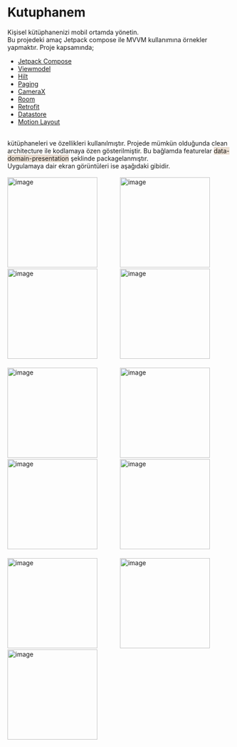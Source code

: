 # Kutuphanem
Kişisel kütüphanenizi mobil ortamda yönetin. </br>
Bu projedeki amaç Jetpack compose ile MVVM kullanımına örnekler yapmaktır. Proje kapsamında; </br>

<ul>
  <li><a href='https://developer.android.com/jetpack/compose'>Jetpack Compose</a></li>
  <li><a href='https://developer.android.com/topic/libraries/architecture/viewmodel'>Viewmodel</a></li>
  <li><a href='https://developer.android.com/training/dependency-injection/hilt-jetpack'>Hilt</a></li>
  <li><a href='https://developer.android.com/jetpack/androidx/releases/paging'>Paging</a></li>
  <li><a href='https://developer.android.com/training/camerax'>CameraX</a></li>
  <li><a href='https://developer.android.com/jetpack/androidx/releases/room'>Room</a></li>
  <li><a href='https://square.github.io/retrofit/'>Retrofit</a></li>
  <li><a href='https://developer.android.com/jetpack/androidx/releases/datastore'>Datastore</a></li>
  <li><a href='https://developer.android.com/develop/ui/views/animations/motionlayout'>Motion Layout</a></li>
</ul>
</br>
kütüphaneleri ve özellikleri kullanılmıştır. Projede mümkün olduğunda clean architecture ile kodlamaya özen gösterilmiştir. 
Bu bağlamda featurelar <span style='background-color:#eaded2'>data-domain-presentation</span> şeklinde packagelanmıştır.
</br>
Uygulamaya dair ekran görüntüleri ise aşağıdaki gibidir.
</br></br>
<div>
  <img width="202" alt="image" src="https://user-images.githubusercontent.com/10827437/224512915-38705f85-3658-4d28-8a59-d2cd92309a05.png">
  &nbsp  &nbsp  &nbsp  &nbsp  &nbsp  &nbsp
  <img width="202" alt="image" src="https://user-images.githubusercontent.com/10827437/224512971-b07cfb74-27c4-4dbc-990d-2f97aa1acd4b.png">
    &nbsp  &nbsp  &nbsp  &nbsp  &nbsp  &nbsp
  <img width="202" alt="image" src="https://user-images.githubusercontent.com/10827437/224513043-634e466a-1278-4928-b06e-ec23dc426dd8.png">
      &nbsp  &nbsp  &nbsp  &nbsp  &nbsp  &nbsp
  <img width="202" alt="image" src="https://user-images.githubusercontent.com/10827437/224513077-d3f0fc66-93e8-4bff-9746-26f5fff18fca.png">

</div>
</br>
<div>
  <img width="202" alt="image" src="https://user-images.githubusercontent.com/10827437/224513120-581fce12-a121-4477-af6b-ff25fd85f610.png">
  &nbsp  &nbsp  &nbsp  &nbsp  &nbsp  &nbsp
  <img width="202" alt="image" src="https://user-images.githubusercontent.com/10827437/224513161-a12fd585-e4ae-4f26-95b4-bbb2f1b544f6.png">
  &nbsp  &nbsp  &nbsp  &nbsp  &nbsp  &nbsp
  <img width="202" alt="image" src="https://user-images.githubusercontent.com/10827437/224513178-ee35b5d7-7924-4948-9eef-a994fa145e0b.png">
  &nbsp  &nbsp  &nbsp  &nbsp  &nbsp  &nbsp
  <img width="202" alt="image" src="https://user-images.githubusercontent.com/10827437/224513208-e33af061-29aa-486a-8b1e-3a3ef8231c6b.png">
  
</div>
</br>
<div>
  <img width="202" alt="image" src="https://user-images.githubusercontent.com/10827437/224513277-1f154f00-9d2d-4135-a70a-de43e7ccc643.png">
  &nbsp  &nbsp  &nbsp  &nbsp  &nbsp  &nbsp
  <img width="202" alt="image" src="https://user-images.githubusercontent.com/10827437/224513297-b04b9a3b-bd51-4f12-aabc-53c7ef7f9a28.png">
  &nbsp  &nbsp  &nbsp  &nbsp  &nbsp  &nbsp
  <img width="202" alt="image" src="https://user-images.githubusercontent.com/10827437/224513350-0bee4440-0036-4dd7-9119-cce7b6bd1ac9.png">
</div>

</br></br>
